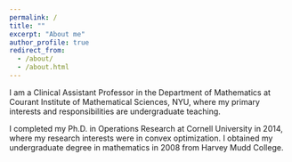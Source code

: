 ```yaml
---
permalink: /
title: ""
excerpt: "About me"
author_profile: true
redirect_from: 
  - /about/
  - /about.html
---
```


I am a Clinical Assistant Professor in the Department of Mathematics at Courant Institute of Mathematical Sciences, NYU, where my primary interests and responsibilities are undergraduate teaching. 

I completed my Ph.D. in Operations Research at Cornell University in 2014, where my research interests were in convex optimization. I obtained my undergraduate degree in mathematics in 2008 from Harvey Mudd College.



